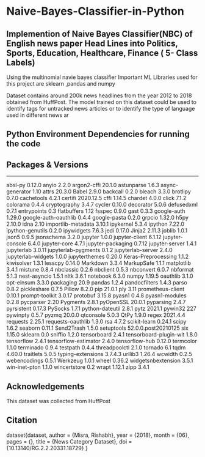 # Naive-Bayes-Classifier-in-Python

## Implemention of Naive Bayes Classifier(NBC) of English news paper Head Lines into Politics, Sports, Education, Healthcare, Finance ( 5- Class Labels)
 Using the multinomial navie bayes classifier 
 Important ML Libraries used for this project are sklearn ,pandas and numpy 

 Dataset contains around 200k news headlines from the year 2012 to 2018 obtained from HuffPost. The model trained on this dataset could be used to identify tags for untracked news articles or to identify the type of language used in different news ar


## Python Environment Dependencies for running the code

## Packages & Versions
---------------------- -------------------
absl-py                0.12.0
anyio                  2.2.0
argon2-cffi            20.1.0
astunparse             1.6.3
async-generator        1.10
attrs                  20.3.0
Babel                  2.9.0
backcall               0.2.0
bleach                 3.3.0
brotlipy               0.7.0
cachetools             4.2.1
certifi                2020.12.5
cffi                   1.14.5
chardet                4.0.0
click                  7.1.2
colorama               0.4.4
cryptography           3.4.7
cycler                 0.10.0
decorator              5.0.6
defusedxml             0.7.1
entrypoints            0.3
flatbuffers            1.12
fsspec                 0.9.0
gast                   0.3.3
google-auth            1.29.0
google-auth-oauthlib   0.4.4
google-pasta           0.2.0
grpcio                 1.32.0
h5py                   2.10.0
idna                   2.10
importlib-metadata     3.10.1
ipykernel              5.3.4
ipython                7.22.0
ipython-genutils       0.2.0
ipywidgets             7.6.3
jedi                   0.17.0
Jinja2                 2.11.3
joblib                 1.0.1
json5                  0.9.5
jsonschema             3.2.0
jupyter                1.0.0
jupyter-client         6.1.12
jupyter-console        6.4.0
jupyter-core           4.7.1
jupyter-packaging      0.7.12
jupyter-server         1.4.1
jupyterlab             3.0.11
jupyterlab-pygments    0.1.2
jupyterlab-server      2.4.0
jupyterlab-widgets     1.0.0
jupyterthemes          0.20.0
Keras-Preprocessing    1.1.2
kiwisolver             1.3.1
lesscpy                0.14.0
Markdown               3.3.4
MarkupSafe             1.1.1
matplotlib             3.4.1
mistune                0.8.4
nbclassic              0.2.6
nbclient               0.5.3
nbconvert              6.0.7
nbformat               5.1.3
nest-asyncio           1.5.1
nltk                   3.6.1
notebook               6.3.0
numpy                  1.19.5
oauthlib               3.1.0
opt-einsum             3.3.0
packaging              20.9
pandas                 1.2.4
pandocfilters          1.4.3
parso                  0.8.2
pickleshare            0.7.5
Pillow                 8.2.0
pip                    21.0.1
ply                    3.11
prometheus-client      0.10.1
prompt-toolkit         3.0.17
protobuf               3.15.8
pyasn1                 0.4.8
pyasn1-modules         0.2.8
pycparser              2.20
Pygments               2.8.1
pyOpenSSL              20.0.1
pyparsing              2.4.7
pyrsistent             0.17.3
PySocks                1.7.1
python-dateutil        2.8.1
pytz                   2021.1
pywin32                227
pywinpty               0.5.7
pyzmq                  20.0.0
qtconsole              5.0.3
QtPy                   1.9.0
regex                  2021.4.4
requests               2.25.1
requests-oauthlib      1.3.0
rsa                    4.7.2
scikit-learn           0.24.1
scipy                  1.6.2
seaborn                0.11.1
Send2Trash             1.5.0
setuptools             52.0.0.post20210125
six                    1.15.0
sklearn                0.0
sniffio                1.2.0
tensorboard            2.4.1
tensorboard-plugin-wit 1.8.0
tensorflow             2.4.1
tensorflow-estimator   2.4.0
tensorflow-hub         0.12.0
termcolor              1.1.0
terminado              0.9.4
testpath               0.4.4
threadpoolctl          2.1.0
tornado                6.1
tqdm                   4.60.0
traitlets              5.0.5
typing-extensions      3.7.4.3
urllib3                1.26.4
wcwidth                0.2.5
webencodings           0.5.1
Werkzeug               1.0.1
wheel                  0.36.2
widgetsnbextension     3.5.1
win-inet-pton          1.1.0
wincertstore           0.2
wrapt                  1.12.1
zipp                   3.4.1






## Acknowledgements
This dataset was collected from HuffPost
## Citation
 dataset{dataset,
  author = {Misra, Rishabh},
  year = {2018},
  month = {06},
  pages = {},
  title = {News Category Dataset},
  doi = {10.13140/RG.2.2.20331.18729}
}

